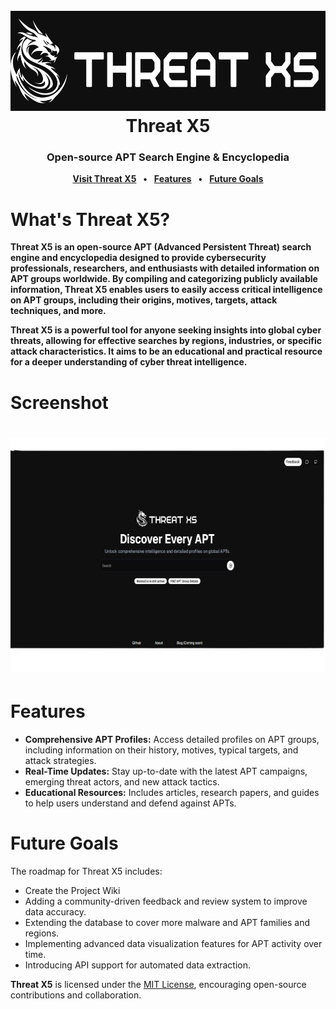 <h1 align="center">
  <br>
  <a href="https://github.com/gsvprharsha/threatx5"><img src="https://github.com/gsvprharsha/threatx5/blob/main/public/images/threatx5/hero.png" alt="Threat X5" width="700" height="160"></a>
  <br>
  Threat X5
  <br>
</h1>

<h3 align="center">
<b>Open-source APT Search Engine & Encyclopedia</b>
</h3>

<p align="center">
<b><a href="https://threatx5.vercel.app">Visit Threat X5</a></b>
<b>&ensp;•&ensp;</b>
<b><a href="#features">Features</a></b>
<b>&ensp;•&ensp;</b>
<b><a href="#future-goals">Future Goals</a></b>
</p>

# What's Threat X5?
**Threat X5 is an open-source APT (Advanced Persistent Threat) search engine and encyclopedia designed to provide cybersecurity professionals, researchers, and enthusiasts with detailed information on APT groups worldwide. By compiling and categorizing publicly available information, Threat X5 enables users to easily access critical intelligence on APT groups, including their origins, motives, targets, attack techniques, and more.**

**Threat X5 is a powerful tool for anyone seeking insights into global cyber threats, allowing for effective searches by regions, industries, or specific attack characteristics. It aims to be an educational and practical resource for a deeper understanding of cyber threat intelligence.**

# Screenshot
<h1 align="center">
  <a href="https://threatx5.vercel.app"><img src="https://github.com/gsvprharsha/threatx5/blob/main/public/images/threatx5/screenshot.png" alt="Threat X5" width="666" height="375"></a>
</h1>

# Features

- **Comprehensive APT Profiles:** Access detailed profiles on APT groups, including information on their history, motives, typical targets, and attack strategies.
- **Real-Time Updates:** Stay up-to-date with the latest APT campaigns, emerging threat actors, and new attack tactics.
- **Educational Resources:** Includes articles, research papers, and guides to help users understand and defend against APTs.

# Future Goals
The roadmap for Threat X5 includes:

- Create the Project Wiki
- Adding a community-driven feedback and review system to improve data accuracy.
- Extending the database to cover more malware and APT families and regions.
- Implementing advanced data visualization features for APT activity over time.
- Introducing API support for automated data extraction.

**Threat X5** is licensed under the [MIT License](https://opensource.org/licenses/MIT), encouraging open-source contributions and collaboration.
